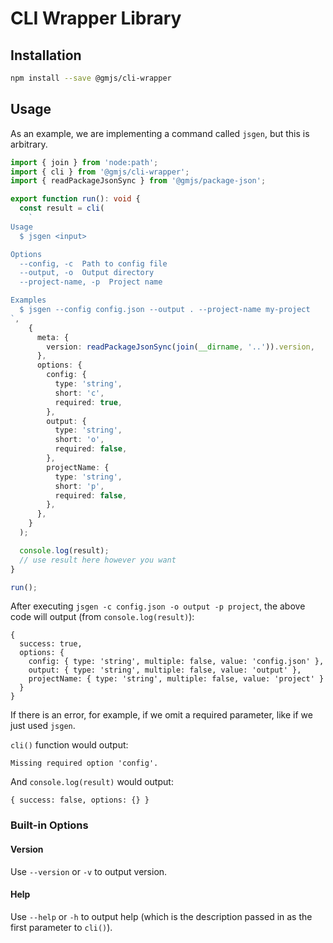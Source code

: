 # CLI Wrapper Library

## Installation

```bash
npm install --save @gmjs/cli-wrapper
```

## Usage

As an example, we are implementing a command called `jsgen`, but this is arbitrary.

```ts
import { join } from 'node:path';
import { cli } from '@gmjs/cli-wrapper';
import { readPackageJsonSync } from '@gmjs/package-json';

export function run(): void {
  const result = cli(
    `
Usage
  $ jsgen <input>

Options
  --config, -c  Path to config file
  --output, -o  Output directory
  --project-name, -p  Project name

Examples
  $ jsgen --config config.json --output . --project-name my-project
`,
    {
      meta: {
        version: readPackageJsonSync(join(__dirname, '..')).version,
      },
      options: {
        config: {
          type: 'string',
          short: 'c',
          required: true,
        },
        output: {
          type: 'string',
          short: 'o',
          required: false,
        },
        projectName: {
          type: 'string',
          short: 'p',
          required: false,
        },
      },
    }
  );

  console.log(result);
  // use result here however you want
}

run();
```

After executing `jsgen -c config.json -o output -p project`, the above code will output (from `console.log(result)`):

```
{
  success: true,
  options: {
    config: { type: 'string', multiple: false, value: 'config.json' },
    output: { type: 'string', multiple: false, value: 'output' },
    projectName: { type: 'string', multiple: false, value: 'project' }
  }
}
```

If there is an error, for example, if we omit a required parameter, like if we just used `jsgen`.

`cli()` function would output:

```
Missing required option 'config'.
```

And `console.log(result)` would output:

```
{ success: false, options: {} }
```

### Built-in Options

#### Version

Use `--version` or `-v` to output version.

#### Help

Use `--help` or `-h` to output help (which is the description passed in as the first parameter to `cli()`).

